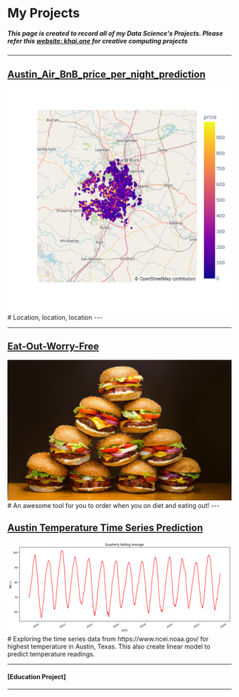 # My Projects

##### This page is created to record all of my Data Science's Projects. Please refer this [website: khai.one](https://khai.one/) for creative computing projects

---
## [Austin_Air_BnB_price_per_night_prediction](https://github.com/Khaihuyennguyen/Austin_Air_BnB_price_per_night_prediction)
<img src="images/Austin_Air_BnB.png"/>
# Location, location, location
---

---
## [Eat-Out-Worry-Free](https://eat-out-worry-free.streamlit.app/)
<img src="images/ham.jpg"/>
# An awesome tool for you to order when you on diet and eating out!
---

## [Austin Temperature Time Series Prediction](https://github.com/Khaihuyennguyen/Austin_Temp_Linear_Regression)
<img src="images/Austin_temp.png"/>
# Exploring the time series data from https://www.ncei.noaa.gov/ for highest temperature in Austin, Texas. This also create linear model to predict temperature readings.

---

#### [Education Project]

---

